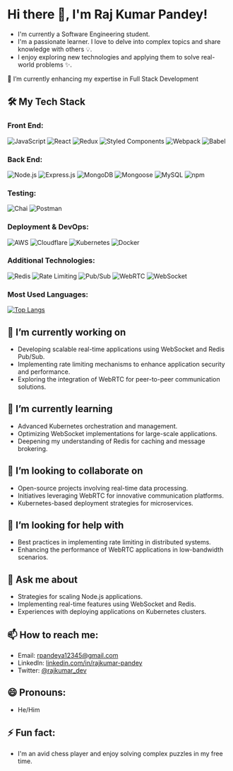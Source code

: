 # Hi there 👋, I'm Raj Kumar Pandey!

- I'm currently a Software Engineering student.
- I'm a passionate learner. I love to delve into complex topics and share knowledge with others 💡.
- I enjoy exploring new technologies and applying them to solve real-world problems ✨.

🌱 I’m currently enhancing my expertise in Full Stack Development

## 🛠 My Tech Stack

### **Front End:**
![JavaScript](https://img.shields.io/badge/JavaScript-%23323330.svg?style=flat-square&logo=javascript&logoColor=%23F7DF1E)
![React](https://img.shields.io/badge/React-%2320232a.svg?style=flat-square&logo=react&logoColor=%2361DAFB)
![Redux](https://img.shields.io/badge/Redux-%23593d88.svg?style=flat-square&logo=redux&logoColor=white)
![Styled Components](https://img.shields.io/badge/Styled--Components-%23DB7093.svg?style=flat-square&logo=styled-components&logoColor=white)
![Webpack](https://img.shields.io/badge/Webpack-%238DD6F9.svg?style=flat-square&logo=webpack&logoColor=black)
![Babel](https://img.shields.io/badge/Babel-%23F9DC3E.svg?style=flat-square&logo=babel&logoColor=black)

### **Back End:**
![Node.js](https://img.shields.io/badge/Node.js-%2343853D.svg?style=flat-square&logo=node.js&logoColor=white)
![Express.js](https://img.shields.io/badge/Express.js-%23404d59.svg?style=flat-square&logo=express&logoColor=%2361DAFB)
![MongoDB](https://img.shields.io/badge/MongoDB-%234ea94b.svg?style=flat-square&logo=mongodb&logoColor=white)
![Mongoose](https://img.shields.io/badge/Mongoose-%23880000.svg?style=flat-square&logo=mongoose&logoColor=white)
![MySQL](https://img.shields.io/badge/MySQL-%2300f.svg?style=flat-square&logo=mysql&logoColor=white)
![npm](https://img.shields.io/badge/npm-%23CB3837.svg?style=flat-square&logo=npm&logoColor=white)

### **Testing:**
![Chai](https://img.shields.io/badge/Chai-%23A30701.svg?style=flat-square&logo=chai&logoColor=white)
![Postman](https://img.shields.io/badge/Postman-%23FF6C37.svg?style=flat-square&logo=postman&logoColor=white)

### **Deployment & DevOps:**
![AWS](https://img.shields.io/badge/Amazon%20AWS-%23FF9900.svg?style=flat-square&logo=amazon-aws&logoColor=white)
![Cloudflare](https://img.shields.io/badge/Cloudflare-%23F38020.svg?style=flat-square&logo=cloudflare&logoColor=white)
![Kubernetes](https://img.shields.io/badge/Kubernetes-%23326ce5.svg?style=flat-square&logo=kubernetes&logoColor=white)
![Docker](https://img.shields.io/badge/Docker-%232496ED.svg?style=flat-square&logo=docker&logoColor=white)

### **Additional Technologies:**
![Redis](https://img.shields.io/badge/Redis-%23DC382D.svg?style=flat-square&logo=redis&logoColor=white)
![Rate Limiting](https://img.shields.io/badge/Rate%20Limiting-%2300A98F.svg?style=flat-square&logo=none&logoColor=white)
![Pub/Sub](https://img.shields.io/badge/Pub/Sub-%23D00000.svg?style=flat-square&logo=none&logoColor=white)
![WebRTC](https://img.shields.io/badge/WebRTC-%2345A1FF.svg?style=flat-square&logo=webrtc&logoColor=white)
![WebSocket](https://img.shields.io/badge/WebSocket-%2300B4D8.svg?style=flat-square&logo=websocket&logoColor=white)

### **Most Used Languages:**
[![Top Langs](https://github-readme-stats.vercel.app/api/top-langs/?username=Rajkumar-001&layout=donut-vertical)](https://github.com/Rajkumar-001/github-readme-stats)


## 🔭 I’m currently working on
- Developing scalable real-time applications using WebSocket and Redis Pub/Sub.
- Implementing rate limiting mechanisms to enhance application security and performance.
- Exploring the integration of WebRTC for peer-to-peer communication solutions.

## 🌱 I’m currently learning
- Advanced Kubernetes orchestration and management.
- Optimizing WebSocket implementations for large-scale applications.
- Deepening my understanding of Redis for caching and message brokering.

## 👯 I’m looking to collaborate on
- Open-source projects involving real-time data processing.
- Initiatives leveraging WebRTC for innovative communication platforms.
- Kubernetes-based deployment strategies for microservices.

## 🤔 I’m looking for help with
- Best practices in implementing rate limiting in distributed systems.
- Enhancing the performance of WebRTC applications in low-bandwidth scenarios.

## 💬 Ask me about
- Strategies for scaling Node.js applications.
- Implementing real-time features using WebSocket and Redis.
- Experiences with deploying applications on Kubernetes clusters.

## 📫 How to reach me:
- Email: [rpandeya12345@gmail.com](mailto:rpandeya12345@gmail.com)
- LinkedIn: [linkedin.com/in/rajkumar-pandey](https://www.linkedin.com/in/raj-kumar-pandey001/)
- Twitter: [@rajkumar_dev](https://twitter.com/rajkumar_dev)

## 😄 Pronouns:
- He/Him

## ⚡ Fun fact:
- I'm an avid chess player and enjoy solving complex puzzles in my free time.
